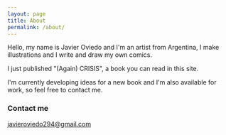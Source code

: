 ```yaml
---
layout: page
title: About
permalink: /about/
---
```


Hello, my name is Javier Oviedo and I'm an artist from Argentina, I make illustrations and I write and draw my own comics.

I just published "(Again) CRISIS", a book you can read in this site.

I'm currently developing ideas for a new book and I'm also available for work, so feel free to contact me. 

### Contact me

[javieroviedo294@gmail.com](mailto:javieroviedo294@gmail.com)

